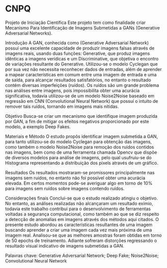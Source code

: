# CNPQ
Projeto de Iniciação Científica
Este projeto tem como finalidade criar Mecanismo Para Identificação de Imagens Submetidas a GANs (Generative Adversarial Networks).


Introdução
A GAN, conhecida como (Generative Adversarial Network) possuí uma excelente capacidade de produzir imagens falsas através de imagens reais, usando duas funções: Generative, que produz imagens idênticas a imagens verídicas e um Discriminative, que objetiva o encontro de variações resultante do Generative. Utilizou-se o modelo Cyclegan que por sua vez não necessita reconhecer dados de entradas, além de aprender a mapear características em comum entre uma imagem de entrada e uma de saída, para alcançar resultados satisfatórios, no entanto o resultado contém diversas imperfeições (ruídos). Os ruídos são um grande problema nas análises entre imagens, pois impossibilita obter uma acurácia significativa, todavia utilizou-se de um modelo Noise2Noise baseado em regressão em CNN (Convolutional Neural Network) que possuí o intuito de remover tais ruídos, tornando em imagens mais nítidas.


Objetivo
Busca-se criar um mecanismo que identifique imagem produzida por GAN, a fim de mitigar os efeitos negativos proporcionado por este modelo, a exemplo Deep Fakes.


Materiais e Método
O estudo propôs identificar imagem submetida a GAN, para tanto utilizou-se do modelo Cyclegan para obtenção das imagens, como também o modelo Noise2Noise para remoção dos ruídos contidos nas imagens, bem como de uma ferramenta chamada Opencv que dispõe de diversos modelos para análise de imagens, pelo qual usufruiu-se do Histograma representando a distribuição dos pixels através de um gráfico.


Resultados
Os resultados mostraram-se promissores principalmente nas imagens sem ruídos, no entanto não foi possível obter uma acurácia elevada. Em certos momentos pode-se averiguar algo em torno de 10% para imagens sem ruídos sobre imagens contendo ruídos.


Considerações finais
Conclui-se que o estudo realizado atingiu o objetivo. No entanto, as análises realizadas não alcançaram um resultado exímio, todavia este trabalho contribui para o desenvolvimento de ferramentas voltadas a segurança computacional, como também ao que se diz respeito a detecção de anomalias em imagens através dos métodos aqui citados. O presente estudo abordou as características resultantes de uma imagem buscando aprender a criar uma imagem cada vez mais próxima de uma imagem real. Analisou-se que as melhores amostras foram obtidas em torno de 50 epochs de treinamento. Adiante sofreram distorções regressando o resultado visual indicativo de imagens submetidas a GAN.



Palavras chave: Generative Adversarial Network; Deep Fake; Noise2Noise; Convolutional Neural Network
